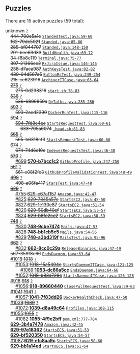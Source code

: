 ## Puzzles

There are 15 active puzzles (59 total):


<del>unknown</del> [`?`](../master/?)<br/>
&nbsp;&nbsp;&nbsp;&nbsp;<del>444-700e5a1e</del> [`StandedTest.java:59-60`](../master/rultor-drain/src/test/java/com/rultor/drain/StandedTest.java#L59-L60)<br/>
&nbsp;&nbsp;&nbsp;&nbsp;<del>162-79dc5021</del> [`Standed.java:85-86`](../master/rultor-drain/src/main/java/com/rultor/drain/Standed.java#L85-L86)<br/>
&nbsp;&nbsp;&nbsp;&nbsp;<del>285-bf044707</del> [`Standed.java:148-150`](../master/rultor-drain/src/main/java/com/rultor/drain/Standed.java#L148-L150)<br/>
&nbsp;&nbsp;&nbsp;&nbsp;<del>201-bee63d33</del> [`BuildHealth.java:69-72`](../master/rultor-widget/src/main/java/com/rultor/widget/BuildHealth.java#L69-L72)<br/>
&nbsp;&nbsp;&nbsp;&nbsp;<del>34-f8b8e119</del> [`Terminal.java:75-77`](../master/rultor-base/src/main/java/com/rultor/shell/Terminal.java#L75-L77)<br/>
&nbsp;&nbsp;&nbsp;&nbsp;<del>307-21366cc2</del> [`RxJiraIssue.java:146-146`](../master/rultor-base/src/main/java/com/rultor/ext/jira/RxJiraIssue.java#L146-L146)<br/>
&nbsp;&nbsp;&nbsp;&nbsp;<del>238-d7aca987</del> [`AuthKeysTest.java:82-82`](../master/rultor-web/src/test/java/com/rultor/web/AuthKeysTest.java#L82-L82)<br/>
&nbsp;&nbsp;&nbsp;&nbsp;<del>439-04d567a5</del> [`ButtonRsTest.java:249-254`](../master/rultor-web/src/test/java/com/rultor/web/ButtonRsTest.java#L249-L254)<br/>
&nbsp;&nbsp;&nbsp;&nbsp;<del>215-ce623916</del> [`ArchiverITCase.java:63-64`](../master/rultor-users/src/test/java/com/rultor/users/pgsql/ArchiverITCase.java#L63-L64)<br/>
&nbsp;&nbsp;&nbsp;&nbsp;[<del>275</del>](https://github.com/rultor/rultor/issues/275) [`?`](../master/?)<br/>
&nbsp;&nbsp;&nbsp;&nbsp;&nbsp;&nbsp;&nbsp;&nbsp;<del>275-0d238316</del> [`start.sh:78-83`](../master/rultor-conveyer/src/main/resources/start.sh#L78-L83)<br/>
&nbsp;&nbsp;&nbsp;&nbsp;[<del>536</del>](https://github.com/yegor256/rultor/issues/536) [`?`](../master/?)<br/>
&nbsp;&nbsp;&nbsp;&nbsp;&nbsp;&nbsp;&nbsp;&nbsp;<del>536-6896859a</del> [`DyTalks.java:285-286`](../master/src/main/java/com/rultor/dynamo/DyTalks.java#L285-L286)<br/>
&nbsp;&nbsp;&nbsp;&nbsp;[<del>593</del>](https://github.com/yegor256/rultor/issues/593) [`?`](../master/?)<br/>
&nbsp;&nbsp;&nbsp;&nbsp;&nbsp;&nbsp;&nbsp;&nbsp;<del>593-2aed2390</del> [`DockerRunTest.java:115-116`](../master/src/test/java/com/rultor/agents/req/DockerRunTest.java#L115-L116)<br/>
&nbsp;&nbsp;&nbsp;&nbsp;[<del>594</del>](https://github.com/yegor256/rultor/issues/594) [`?`](../master/?)<br/>
&nbsp;&nbsp;&nbsp;&nbsp;&nbsp;&nbsp;&nbsp;&nbsp;[<del>594-7fd8c4ec</del>](https://github.com/yegor256/rultor/issues/633) [`StartsRequestTest.java:60-61`](../master/src/test/java/com/rultor/agents/req/StartsRequestTest.java#L60-L61)<br/>
&nbsp;&nbsp;&nbsp;&nbsp;&nbsp;&nbsp;&nbsp;&nbsp;&nbsp;&nbsp;&nbsp;&nbsp;<del>633-705a6074</del> [`_head.sh:81-83`](../master/src/main/resources/com/rultor/agents/req/_head.sh#L81-L83)<br/>
&nbsp;&nbsp;&nbsp;&nbsp;[<del>565</del>](https://github.com/yegor256/rultor/issues/565) [`?`](../master/?)<br/>
&nbsp;&nbsp;&nbsp;&nbsp;&nbsp;&nbsp;&nbsp;&nbsp;<del>565-b6318cf3</del> [`StartsRequestTest.java:60-60`](../master/src/test/java/com/rultor/agents/req/StartsRequestTest.java#L60-L60)<br/>
&nbsp;&nbsp;&nbsp;&nbsp;[<del>674</del>](https://github.com/yegor256/rultor/issues/674) [`?`](../master/?)<br/>
&nbsp;&nbsp;&nbsp;&nbsp;&nbsp;&nbsp;&nbsp;&nbsp;<del>674-74d6c10e</del> [`IndexesRequestsTest.java:46-48`](../master/src/test/java/com/rultor/agents/github/IndexesRequestsTest.java#L46-L48)<br/>
&nbsp;&nbsp;&nbsp;&nbsp;[<del>570</del>](https://github.com/yegor256/rultor/issues/570) [`?`](../master/?)<br/>
&nbsp;&nbsp;&nbsp;&nbsp;&nbsp;&nbsp;&nbsp;&nbsp;[#699](https://github.com/yegor256/rultor/issues/699):[**570-b7bcc1c2**](https://github.com/yegor256/rultor/issues/699) [`GithubProfile.java:247-250`](../master/src/main/java/com/rultor/profiles/GithubProfile.java#L247-L250)<br/>
&nbsp;&nbsp;&nbsp;&nbsp;[<del>561</del>](https://github.com/yegor256/rultor/issues/561) [`?`](../master/?)<br/>
&nbsp;&nbsp;&nbsp;&nbsp;&nbsp;&nbsp;&nbsp;&nbsp;<del>561-e08f2fc3</del> [`GithubProfileValidationTest.java:48-49`](../master/src/test/java/com/rultor/profiles/GithubProfileValidationTest.java#L48-L49)<br/>
&nbsp;&nbsp;&nbsp;&nbsp;[<del>498</del>](https://github.com/yegor256/rultor/issues/498) [`?`](../master/?)<br/>
&nbsp;&nbsp;&nbsp;&nbsp;&nbsp;&nbsp;&nbsp;&nbsp;<del>498-a06fa417</del> [`StarsTest.java:47-48`](../master/src/test/java/com/rultor/agents/github/StarsTest.java#L47-L48)<br/>
&nbsp;&nbsp;&nbsp;&nbsp;[<del>629</del>](https://github.com/yegor256/rultor/issues/629) [`?`](../master/?)<br/>
&nbsp;&nbsp;&nbsp;&nbsp;&nbsp;&nbsp;&nbsp;&nbsp;[#755](https://github.com/yegor256/rultor/issues/755):[<del>629-e67af157</del>](https://github.com/yegor256/rultor/issues/755) [`Amazon.java:42-47`](../master/src/main/java/com/rultor/agents/ec2/Amazon.java#L42-L47)<br/>
&nbsp;&nbsp;&nbsp;&nbsp;&nbsp;&nbsp;&nbsp;&nbsp;[#825](https://github.com/yegor256/rultor/issues/825):[<del>629-7845a57e</del>](https://github.com/yegor256/rultor/issues/825) [`StartsEC2.java:48-50`](../master/src/main/java/com/rultor/agents/ec2/StartsEC2.java#L48-L50)<br/>
&nbsp;&nbsp;&nbsp;&nbsp;&nbsp;&nbsp;&nbsp;&nbsp;[#827](https://github.com/yegor256/rultor/issues/827):[<del>629-1e130e87</del>](https://github.com/yegor256/rultor/issues/827) [`StartsEC2.java:51-54`](../master/src/main/java/com/rultor/agents/ec2/StartsEC2.java#L51-L54)<br/>
&nbsp;&nbsp;&nbsp;&nbsp;&nbsp;&nbsp;&nbsp;&nbsp;[#826](https://github.com/yegor256/rultor/issues/826):[<del>629-50db40cf</del>](https://github.com/yegor256/rultor/issues/826) [`StartsEC2.java:55-57`](../master/src/main/java/com/rultor/agents/ec2/StartsEC2.java#L55-L57)<br/>
&nbsp;&nbsp;&nbsp;&nbsp;&nbsp;&nbsp;&nbsp;&nbsp;[#824](https://github.com/yegor256/rultor/issues/824):[<del>629-b8fe2cc2</del>](https://github.com/yegor256/rultor/issues/824) [`StartsEC2.java:58-59`](../master/src/main/java/com/rultor/agents/ec2/StartsEC2.java#L58-L59)<br/>
&nbsp;&nbsp;&nbsp;&nbsp;[<del>748</del>](https://github.com/yegor256/rultor/issues/748) [`?`](../master/?)<br/>
&nbsp;&nbsp;&nbsp;&nbsp;&nbsp;&nbsp;&nbsp;&nbsp;[#830](https://github.com/yegor256/rultor/issues/830):[**748-9cbe7474**](https://github.com/yegor256/rultor/issues/830) [`Mails.java:47-53`](../master/src/main/java/com/rultor/agents/Mails.java#L47-L53)<br/>
&nbsp;&nbsp;&nbsp;&nbsp;&nbsp;&nbsp;&nbsp;&nbsp;[#828](https://github.com/yegor256/rultor/issues/828):[**748-bb1cb5c5**](https://github.com/yegor256/rultor/issues/828) [`Mails.java:54-56`](../master/src/main/java/com/rultor/agents/Mails.java#L54-L56)<br/>
&nbsp;&nbsp;&nbsp;&nbsp;&nbsp;&nbsp;&nbsp;&nbsp;[#829](https://github.com/yegor256/rultor/issues/829):[**748-a3bd319f**](https://github.com/yegor256/rultor/issues/829) [`MailsTest.java:95-96`](../master/src/test/java/com/rultor/agents/MailsTest.java#L95-L96)<br/>
&nbsp;&nbsp;&nbsp;&nbsp;[<del>662</del>](https://github.com/yegor256/rultor/issues/662) [`?`](../master/?)<br/>
&nbsp;&nbsp;&nbsp;&nbsp;&nbsp;&nbsp;&nbsp;&nbsp;[#832](https://github.com/yegor256/rultor/issues/832):[**662-8cc0c29a**](https://github.com/yegor256/rultor/issues/832) [`ReleaseBinaries.java:47-49`](../master/src/main/java/com/rultor/agents/github/ReleaseBinaries.java#L47-L49)<br/>
&nbsp;&nbsp;&nbsp;&nbsp;<del>567-359f8c66</del> [`EndsDaemon.java:63-64`](../master/src/main/java/com/rultor/agents/daemons/EndsDaemon.java#L63-L64)<br/>
&nbsp;&nbsp;&nbsp;&nbsp;[#1018](https://github.com/yegor256/rultor/issues/1018):[<del>1018</del>](https://github.com/yegor256/rultor/issues/1018) [`?`](../master/?)<br/>
&nbsp;&nbsp;&nbsp;&nbsp;&nbsp;&nbsp;&nbsp;&nbsp;[#1053](https://github.com/yegor256/rultor/issues/1053):[<del>1018-15a5404e</del>](https://github.com/yegor256/rultor/issues/1053) [`StartsDaemonITCase.java:121-125`](../master/src/test/java/com/rultor/agents/daemons/StartsDaemonITCase.java#L121-L125)<br/>
&nbsp;&nbsp;&nbsp;&nbsp;&nbsp;&nbsp;&nbsp;&nbsp;&nbsp;&nbsp;&nbsp;&nbsp;[#1069](https://github.com/yegor256/rultor/issues/1069):[**1053-dc86a5cc**](https://github.com/yegor256/rultor/issues/1069) [`EndsDaemon.java:64-66`](../master/src/main/java/com/rultor/agents/daemons/EndsDaemon.java#L64-L66)<br/>
&nbsp;&nbsp;&nbsp;&nbsp;&nbsp;&nbsp;&nbsp;&nbsp;[#1052](https://github.com/yegor256/rultor/issues/1052):[<del>1018-b83a728c</del>](https://github.com/yegor256/rultor/issues/1052) [`StartsDaemonITCase.java:126-128`](../master/src/test/java/com/rultor/agents/daemons/StartsDaemonITCase.java#L126-L128)<br/>
&nbsp;&nbsp;&nbsp;&nbsp;[#918](https://github.com/yegor256/rultor/issues/918):[<del>918</del>](https://github.com/yegor256/rultor/issues/918) [`?`](../master/?)<br/>
&nbsp;&nbsp;&nbsp;&nbsp;&nbsp;&nbsp;&nbsp;&nbsp;[#1056](https://github.com/yegor256/rultor/issues/1056):[**918-89660440**](https://github.com/yegor256/rultor/issues/1056) [`ClosePullRequestTest.java:59-63`](../master/src/test/java/com/rultor/agents/github/ClosePullRequestTest.java#L59-L63)<br/>
&nbsp;&nbsp;&nbsp;&nbsp;[#1041](https://github.com/yegor256/rultor/issues/1041):[<del>1041</del>](https://github.com/yegor256/rultor/issues/1041) [`?`](../master/?)<br/>
&nbsp;&nbsp;&nbsp;&nbsp;&nbsp;&nbsp;&nbsp;&nbsp;[#1057](https://github.com/yegor256/rultor/issues/1057):[**1041-7f83dd26**](https://github.com/yegor256/rultor/issues/1057) [`DockerHealthCheck.java:47-50`](../master/src/main/java/com/rultor/agents/docker/DockerHealthCheck.java#L47-L50)<br/>
&nbsp;&nbsp;&nbsp;&nbsp;[#1039](https://github.com/yegor256/rultor/issues/1039):[<del>1039</del>](https://github.com/yegor256/rultor/issues/1039) [`?`](../master/?)<br/>
&nbsp;&nbsp;&nbsp;&nbsp;&nbsp;&nbsp;&nbsp;&nbsp;[#1072](https://github.com/yegor256/rultor/issues/1072):[**1039-d8a49c64**](https://github.com/yegor256/rultor/issues/1072) [`Profiles.java:108-115`](../master/src/main/java/com/rultor/profiles/Profiles.java#L108-L115)<br/>
&nbsp;&nbsp;&nbsp;&nbsp;[#1055](https://github.com/yegor256/rultor/issues/1055):[<del>1055</del>](https://github.com/yegor256/rultor/issues/1055) [`?`](../master/?)<br/>
&nbsp;&nbsp;&nbsp;&nbsp;&nbsp;&nbsp;&nbsp;&nbsp;[#1082](https://github.com/yegor256/rultor/issues/1082):[**1055-4f9e2bff**](https://github.com/yegor256/rultor/issues/1082) [`pom.xml:777-784`](../master/pom.xml#L777-L784)<br/>
&nbsp;&nbsp;&nbsp;&nbsp;[**629-3b4a7478**]() [`Amazon.java:42-45`](../master/src/main/java/com/rultor/agents/ecs/Amazon.java#L42-L45)<br/>
&nbsp;&nbsp;&nbsp;&nbsp;[**629-97e18362**]() [`StartsECS.java:51-53`](../master/src/main/java/com/rultor/agents/ecs/StartsECS.java#L51-L53)<br/>
&nbsp;&nbsp;&nbsp;&nbsp;[**629-bf520350**]() [`StartsECS.java:54-57`](../master/src/main/java/com/rultor/agents/ecs/StartsECS.java#L54-L57)<br/>
&nbsp;&nbsp;&nbsp;&nbsp;[#1087](https://github.com/yegor256/rultor/issues/1087):[**629-efc8aa9c**](https://github.com/yegor256/rultor/issues/1087) [`StartsECS.java:58-60`](../master/src/main/java/com/rultor/agents/ecs/StartsECS.java#L58-L60)<br/>
&nbsp;&nbsp;&nbsp;&nbsp;[**629-bb1a14ed**]() [`StartsECS.java:61-64`](../master/src/main/java/com/rultor/agents/ecs/StartsECS.java#L61-L64)<br/>